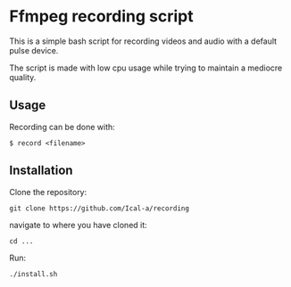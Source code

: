 # Ffmpeg recording script
This is a simple bash script for recording videos and audio with a default pulse device.

The script is made with low cpu usage while trying to maintain a mediocre quality.

## Usage
Recording can be done with:

`$ record <filename>`

## Installation
Clone the repository:

`git clone https://github.com/Ical-a/recording`

navigate to where you have cloned it:

`cd ...`

Run:

`./install.sh`
